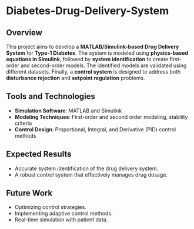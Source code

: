 # Diabetes-Drug-Delivery-System

## Overview
This project aims to develop a **MATLAB/Simulink-based Drug Delivery System** for **Type-1 Diabetes**. The system is modeled using **physics-based equations in Simulink**, followed by **system identification** to create first-order and second-order models. The identified models are validated using different datasets. Finally, a **control system** is designed to address both **disturbance rejection** and **setpoint regulation** problems.

## Tools and Technologies
- **Simulation Software**: MATLAB and Simulink
- **Modeling Techniques**: First-order and second order modeling, stability criteria
- **Control Design**: Proportional, Integral, and Derivative (PID) control methods

## Expected Results
- Accurate system identification of the drug delivery system.
- A robust control system that effectively manages drug dosage.

## Future Work
- Optimizing control strategies.
- Implementing adaptive control methods.
- Real-time simulation with patient data.
